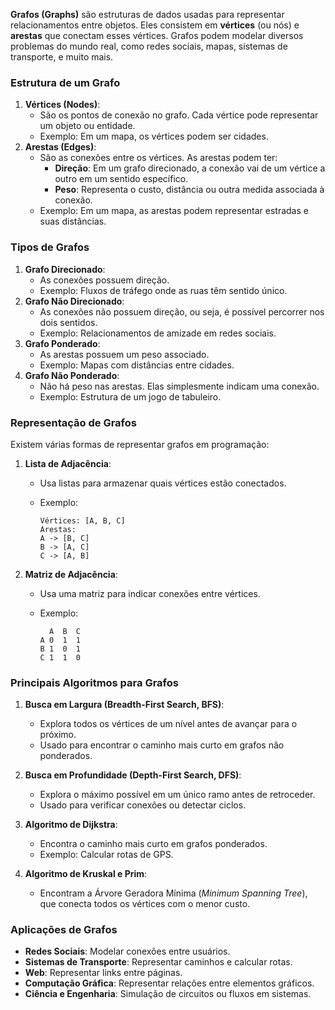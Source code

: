 **Grafos (Graphs)** são estruturas de dados usadas para representar relacionamentos entre objetos. Eles consistem em **vértices** (ou nós) e **arestas** que conectam esses vértices. Grafos podem modelar diversos problemas do mundo real, como redes sociais, mapas, sistemas de transporte, e muito mais.

### **Estrutura de um Grafo**

1. **Vértices (Nodes)**:
    - São os pontos de conexão no grafo. Cada vértice pode representar um objeto ou entidade.
    - Exemplo: Em um mapa, os vértices podem ser cidades.
2. **Arestas (Edges)**:
    - São as conexões entre os vértices. As arestas podem ter:
        - **Direção**: Em um grafo direcionado, a conexão vai de um vértice a outro em um sentido específico.
        - **Peso**: Representa o custo, distância ou outra medida associada à conexão.
    - Exemplo: Em um mapa, as arestas podem representar estradas e suas distâncias.

### **Tipos de Grafos**

1. **Grafo Direcionado**:
    - As conexões possuem direção.
    - Exemplo: Fluxos de tráfego onde as ruas têm sentido único.
2. **Grafo Não Direcionado**:
    - As conexões não possuem direção, ou seja, é possível percorrer nos dois sentidos.
    - Exemplo: Relacionamentos de amizade em redes sociais.
3. **Grafo Ponderado**:
    - As arestas possuem um peso associado.
    - Exemplo: Mapas com distâncias entre cidades.
4. **Grafo Não Ponderado**:
    - Não há peso nas arestas. Elas simplesmente indicam uma conexão.
    - Exemplo: Estrutura de um jogo de tabuleiro.

### **Representação de Grafos**

Existem várias formas de representar grafos em programação:

1. **Lista de Adjacência**:
    - Usa listas para armazenar quais vértices estão conectados.
    - Exemplo:

        ```
        Vértices: [A, B, C]
        Arestas: 
        A -> [B, C]
        B -> [A, C]
        C -> [A, B]
        ```

2. **Matriz de Adjacência**:
    - Usa uma matriz para indicar conexões entre vértices.
    - Exemplo:

        ```
          A  B  C
        A 0  1  1
        B 1  0  1
        C 1  1  0
        ```

### **Principais Algoritmos para Grafos**

1. **Busca em Largura (Breadth-First Search, BFS)**:
    - Explora todos os vértices de um nível antes de avançar para o próximo.
    - Usado para encontrar o caminho mais curto em grafos não ponderados.
2. **Busca em Profundidade (Depth-First Search, DFS)**:
    - Explora o máximo possível em um único ramo antes de retroceder.
    - Usado para verificar conexões ou detectar ciclos.
3. **Algoritmo de Dijkstra**:
    - Encontra o caminho mais curto em grafos ponderados.
    - Exemplo: Calcular rotas de GPS.
4. **Algoritmo de Kruskal e Prim**:
    
    - Encontram a Árvore Geradora Mínima (_Minimum Spanning Tree_), que conecta todos os vértices com o menor custo.

### **Aplicações de Grafos**

- **Redes Sociais**: Modelar conexões entre usuários.
- **Sistemas de Transporte**: Representar caminhos e calcular rotas.
- **Web**: Representar links entre páginas.
- **Computação Gráfica**: Representar relações entre elementos gráficos.
- **Ciência e Engenharia**: Simulação de circuitos ou fluxos em sistemas.


